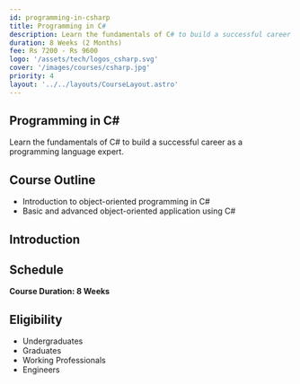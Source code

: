 ```yaml
---
id: programming-in-csharp
title: Programming in C#
description: Learn the fundamentals of C# to build a successful career as a programming language expert
duration: 8 Weeks (2 Months)
fee: Rs 7200 - Rs 9600
logo: '/assets/tech/logos_csharp.svg'
cover: '/images/courses/csharp.jpg'
priority: 4
layout: '../../layouts/CourseLayout.astro'
---
```


## Programming in C#

Learn the fundamentals of C# to build a successful career as a programming language expert.

## Course Outline

- Introduction to object-oriented programming in C#
- Basic and advanced object-oriented application using C#

## Introduction



## Schedule

**Course Duration: 8 Weeks**

<!--
<br />

- Week 1: _Chapter 1_
- Week 2: _Chapter 1_
- Week 3: _Chapter 2_
- Week 4: _Chapter 3_
- Week 5: _Chapter 4_
- Week 6: _Chapter 5_
- Week 7: _Chapter 5_
- Week 8: _Chapter 6_
-->

## Eligibility

- Undergraduates
- Graduates
- Working Professionals
- Engineers

<!--
## Instructors

Lorem ipsum dolor sit, amet consectetur adipisicing elit. Possimus deleniti debitis doloremque ipsa at magni et doloribus facere beatae eaque, assumenda maiores nihil minus quae ab veritatis earum laudantium accusantium porro molestias quas corporis nam. Similique atque accusantium vel ab dolorum perspiciatis, esse consequuntur at dolores! Assumenda hic commodi consequatur.
-->
